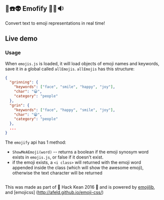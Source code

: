 ## 💾☎️👽 Emofify 👻💜🔉

Convert text to emoji representations in real time!

## Live demo


### Usage
When `emojis.js` is loaded, it will load objects of emoji names and keywords, save it in a global called `allEmojis`. `allEmojis` has this structure:
```json
{
  "grinning": {
    "keywords": ["face", "smile", "happy", "joy"],
    "char": "😀",
    "category": "people"
  },
  "grin": {
    "keywords": ["face", "happy", "smile", "joy"],
    "char": "😁",
    "category": "people"
  },
  ...
}
```
The `emojify` api has 1 method:
  * `ShowMeAEmoji(word)` -- returns a boolean if the emoji synosym word exists in `emojis.js`, or false if it doesn't exist.
  * if the emoji exists, a `<i class>` will returned with the emoji word appended inside the class (which will show the awesome emoji), otherwise the text character will be returned

##
This was made as part of 🔋 Hack Kean 2016 🔌 and  is powered by [emojilib](https://github.com/muan/emojilib), and [emojicss] (http://afeld.github.io/emoji-css/)
